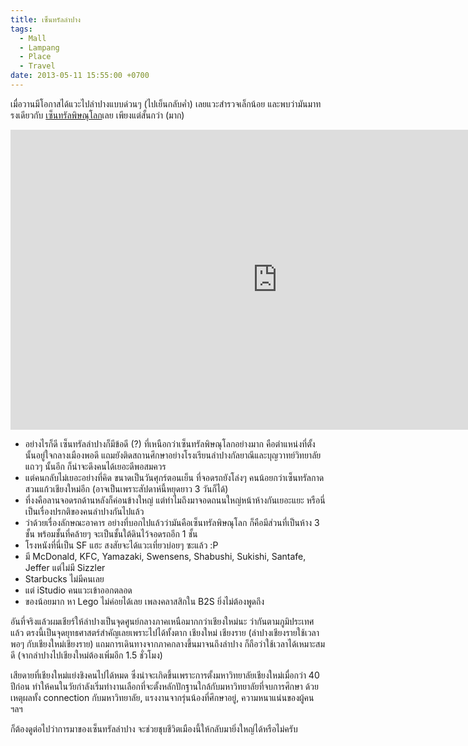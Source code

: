 ```yaml
---
title: เซ็นทรัลลำปาง
tags:
  - Mall
  - Lampang
  - Place
  - Travel
date: 2013-05-11 15:55:00 +0700
---
```


เมื่อวานมีโอกาสได้แวะไปลำปางแบบด่วนๆ (ไปเย็นกลับค่ำ) เลยแวะสำรวจเล็กน้อย และพบว่ามันมาทรงเดียวกับ [เซ็นทรัลพิษณุโลก][central phitsanulok]เลย เพียงแต่สั้นกว่า (มาก)

<iframe width="853" height="480" src="https://www.youtube.com/embed/IeOO1zlmBUE" frameborder="0" allowfullscreen></iframe>

- อย่างไรก็ดี เซ็นทรัลลำปางก็มีข้อดี (?) ที่เหนือกว่าเซ็นทรัลพิษณุโลกอย่างมาก คือตำแหน่งที่ตั้งนั้นอยู่ใจกลางเมืองพอดี แถมยังติดสถานศึกษาอย่างโรงเรียนลำปางกัลยาณีและบุญวาทย์วิทยาลัยแถวๆ นั้นอีก ก็น่าจะดึงคนได้เยอะดีพอสมควร
- แต่คนกลับไม่เยอะอย่างที่คิด ขนาดเป็นวันศุกร์ตอนเย็น ที่จอดรถยังโล่งๆ คนน้อยกว่าเซ็นทรัลกาดสวนแก้วเชียงใหม่อีก (อาจเป็นเพราะสัปดาห์นี้หยุดยาว 3 วันก็ได้)
- ที่งงคือลานจอดรถด้านหลังก็ค่อนข้างใหญ่ แต่ทำไมถึงมาจอดถนนใหญ่หน้าห้างกันเยอะแยะ หรือนี่เป็นเรื่องปรกติของคนลำปางกันไปแล้ว
- ว่าด้วยเรื่องลักษณะอาคาร อย่างที่บอกไปแล้วว่ามันคือเซ็นทรัลพิษณุโลก ก็คือมีส่วนที่เป็นห้าง 3 ชั้น พร้อมชั้นที่คล้ายๆ จะเป็นชั้นใต้ดินไว้จอดรถอีก 1 ชั้น
- โรงหนังที่นี่เป็น SF แฮะ สงสัยจะได้แวะเที่ยวบ่อยๆ ซะแล้ว :P
- มี McDonald, KFC, Yamazaki, Swensens, Shabushi, Sukishi, Santafe, Jeffer แต่ไม่มี Sizzler
- Starbucks ไม่มีคนเลย
- แต่ iStudio คนแวะเข้าออกตลอด
- ของน้อยมาก หา Lego ไม่ค่อยได้เลย เพลงคลาสสิกใน B2S ยิ่งไม่ต้องพูดถึง

อันที่จริงแล้วผมเชียร์ให้ลำปางเป็นจุดศูนย์กลางภาคเหนือมากกว่าเชียงใหม่นะ ว่ากันตามภูมิประเทศแล้ว ตรงนี้เป็นจุดยุทธศาสตร์สำคัญเลยเพราะไปได้ทั้งตาก เชียงใหม่ เชียงราย (ลำปางเชียงรายใช้เวลาพอๆ กับเชียงใหม่เชียงราย) แถมการเดินทางจากภาคกลางขึ้นมาจนถึงลำปาง ก็ถือว่าใช้เวลาได้เหมาะสมดี (จากลำปางไปเชียงใหม่ต้องเพิ่มอีก 1.5 ชั่วโมง)

เสียดายที่เชียงใหม่แย่งชิงคนไปได้หมด ซึ่งน่าจะเกิดขึ้นเพราะการตั้งมหาวิทยาลัยเชียงใหม่เมื่อกว่า 40 ปีก่อน ทำให้คนในวัยกำลังเริ่มทำงานเลือกที่จะตั้งหลักปักฐานใกล้กับมหาวิทยาลัยที่จบการศึกษา ด้วยเหตุผลทั้ง connection กับมหาวิทยาลัย, แรงงานจากรุ่นน้องที่ศึกษาอยู่, ความหนาแน่นของผู้คน ฯลฯ

ก็ต้องดูต่อไปว่าการมาของเซ็นทรัลลำปาง จะช่วยชุบชีวิตเมืองนี้ให้กลับมายิ่งใหญ่ได้หรือไม่ครับ


[central phitsanulok]: //neizod.blogspot.com/2012/12/blog-post_11.html
